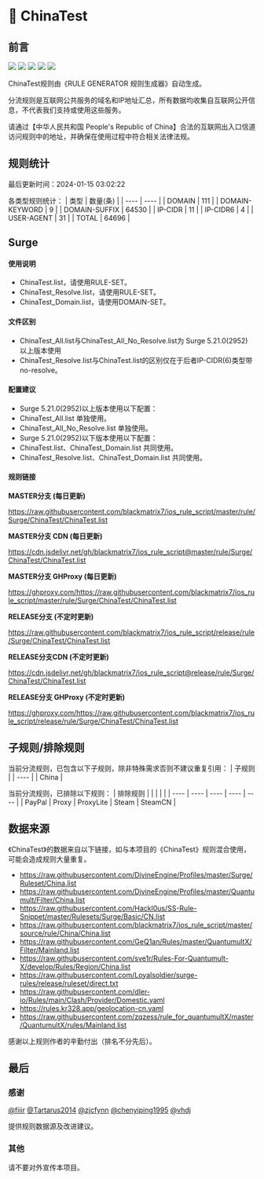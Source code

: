 # 🧸 ChinaTest

## 前言

![](https://shields.io/badge/-移除重复规则-ff69b4) ![](https://shields.io/badge/-DOMAIN与DOMAIN--SUFFIX合并-green) ![](https://shields.io/badge/-DOMAIN--SUFFIX间合并-critical) ![](https://shields.io/badge/-DOMAIN--SUFFIX与DOMAIN--KEYWORD合并-blue) ![](https://shields.io/badge/-IP--CIDR(6)合并-blueviolet) 

ChinaTest规则由《RULE GENERATOR 规则生成器》自动生成。

分流规则是互联网公共服务的域名和IP地址汇总，所有数据均收集自互联网公开信息，不代表我们支持或使用这些服务。

请通过【中华人民共和国 People's Republic of China】合法的互联网出入口信道访问规则中的地址，并确保在使用过程中符合相关法律法规。

## 规则统计

最后更新时间：2024-01-15 03:02:22

各类型规则统计：
| 类型 | 数量(条)  | 
| ---- | ----  |
| DOMAIN | 111  | 
| DOMAIN-KEYWORD | 9  | 
| DOMAIN-SUFFIX | 64530  | 
| IP-CIDR | 11  | 
| IP-CIDR6 | 4  | 
| USER-AGENT | 31  | 
| TOTAL | 64696  | 


## Surge 

#### 使用说明
- ChinaTest.list，请使用RULE-SET。
- ChinaTest_Resolve.list，请使用RULE-SET。
- ChinaTest_Domain.list，请使用DOMAIN-SET。

#### 文件区别
- ChinaTest_All.list与ChinaTest_All_No_Resolve.list为 Surge 5.21.0(2952) 以上版本使用
- ChinaTest_Resolve.list与ChinaTest.list的区别仅在于后者IP-CIDR(6)类型带no-resolve。

#### 配置建议
- Surge 5.21.0(2952)以上版本使用以下配置：
- ChinaTest_All.list 单独使用。
- ChinaTest_All_No_Resolve.list 单独使用。
- Surge 5.21.0(2952)以下版本使用以下配置：
- ChinaTest.list、ChinaTest_Domain.list 共同使用。
- ChinaTest_Resolve.list、ChinaTest_Domain.list 共同使用。

#### 规则链接
**MASTER分支 (每日更新)**

https://raw.githubusercontent.com/blackmatrix7/ios_rule_script/master/rule/Surge/ChinaTest/ChinaTest.list

**MASTER分支 CDN (每日更新)**

https://cdn.jsdelivr.net/gh/blackmatrix7/ios_rule_script@master/rule/Surge/ChinaTest/ChinaTest.list

**MASTER分支 GHProxy (每日更新)**

https://ghproxy.com/https://raw.githubusercontent.com/blackmatrix7/ios_rule_script/master/rule/Surge/ChinaTest/ChinaTest.list

**RELEASE分支 (不定时更新)**

https://raw.githubusercontent.com/blackmatrix7/ios_rule_script/release/rule/Surge/ChinaTest/ChinaTest.list

**RELEASE分支CDN (不定时更新)**

https://cdn.jsdelivr.net/gh/blackmatrix7/ios_rule_script@release/rule/Surge/ChinaTest/ChinaTest.list

**RELEASE分支 GHProxy (不定时更新)**

https://ghproxy.com/https://raw.githubusercontent.com/blackmatrix7/ios_rule_script/release/rule/Surge/ChinaTest/ChinaTest.list

## 子规则/排除规则

当前分流规则，已包含以下子规则，除非特殊需求否则不建议重复引用：
| 子规则  | 
| ----  |
| China  | 


当前分流规则，已排除以下规则：
| 排除规则  |  |  |  |  | 
| ---- | ---- | ---- | ---- | ----  |
| PayPal | Proxy | ProxyLite | Steam | SteamCN  | 

## 数据来源

《ChinaTest》的数据来自以下链接，如与本项目的《ChinaTest》规则混合使用，可能会造成规则大量重复。

- https://raw.githubusercontent.com/DivineEngine/Profiles/master/Surge/Ruleset/China.list
- https://raw.githubusercontent.com/DivineEngine/Profiles/master/Quantumult/Filter/China.list
- https://raw.githubusercontent.com/Hackl0us/SS-Rule-Snippet/master/Rulesets/Surge/Basic/CN.list
- https://raw.githubusercontent.com/blackmatrix7/ios_rule_script/master/source/rule/China/China.list
- https://raw.githubusercontent.com/GeQ1an/Rules/master/QuantumultX/Filter/Mainland.list
- https://raw.githubusercontent.com/sve1r/Rules-For-Quantumult-X/develop/Rules/Region/China.list
- https://raw.githubusercontent.com/Loyalsoldier/surge-rules/release/ruleset/direct.txt
- https://raw.githubusercontent.com/dler-io/Rules/main/Clash/Provider/Domestic.yaml
- https://rules.kr328.app/geolocation-cn.yaml
- https://raw.githubusercontent.com/zqzess/rule_for_quantumultX/master/QuantumultX/rules/Mainland.list


感谢以上规则作者的辛勤付出（排名不分先后）。

## 最后

### 感谢

[@fiiir](https://github.com/fiiir) [@Tartarus2014](https://github.com/Tartarus2014) [@zjcfynn](https://github.com/zjcfynn) [@chenyiping1995](https://github.com/chenyiping1995) [@vhdj](https://github.com/vhdj)

提供规则数据源及改进建议。

### 其他

请不要对外宣传本项目。